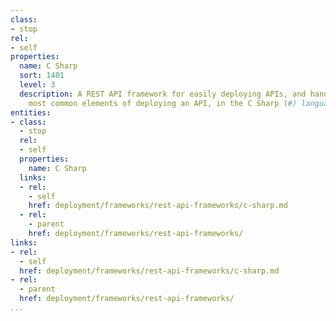 ```yaml
---
class:
- stop
rel:
- self
properties:
  name: C Sharp
  sort: 1401
  level: 3
  description: A REST API framework for easily deploying APIs, and handles all the
    most common elements of deploying an API, in the C Sharp (#) language.
entities:
- class:
  - stop
  rel:
  - self
  properties:
    name: C Sharp
  links:
  - rel:
    - self
    href: deployment/frameworks/rest-api-frameworks/c-sharp.md
  - rel:
    - parent
    href: deployment/frameworks/rest-api-frameworks/
links:
- rel:
  - self
  href: deployment/frameworks/rest-api-frameworks/c-sharp.md
- rel:
  - parent
  href: deployment/frameworks/rest-api-frameworks/
...
```

